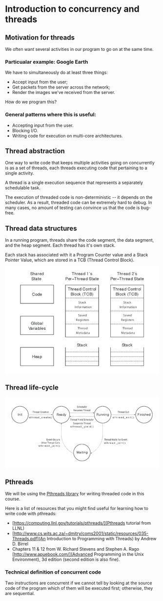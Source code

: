 # Introduction to concurrency and threads

## Motivation for threads

We often want several activities in our program to go on at the same
time.

### Particualar example: Google Earth

We have to simultaneously do at least three things:
- Accept input from the user;
- Get packets from the server across the network;
- Render the images we've received from the server.

How do we program this?

### General patterns where this is useful:

- Accepting input from the user.
- Blocking I/O.
- Writing code for execution on multi-core architectures.

## Thread abstraction

One way to write code that keeps multiple activities going on
concurrently is as a set of threads, each threads executing code that
pertaining to a single activity.

A thread is a single execution sequence that represents a separately
schedulable task.

The execution of threaded code is non-deterministic -- it depends on
the scheduler.  As a result, threaded code can be extremely hard to
debug.  In many cases, no amount of testing can convince us that the
code is bug-free.

## Thread data structures

In a running program, threads share the code segment, the data
segment, and the heap segment.  Each thread has it's own stack.

Each stack has associated with it a Program Counter value and a Stack
Pointer Value, which are stored in a TCB (Thread Control Block).

![per-thread State and shared state](perThread.png)

## Thread life-cycle

![thread life-cycle](threadLifeCycle.png)

## Pthreads

We will be using the
[Pthreads library](https://en.wikipedia.org/wiki/POSIX_Threads) for
writing threaded code in this course.

Here is a list of resources that you might find useful for learning
how to write code with pthreads:

- [https://computing.llnl.gov/tutorials/pthreads/](Pthreads
    tutorial from LLNL)
- [http://www.cs.wits.ac.za/~dmitry/coms2001/static/resources/035-Threads.pdf](An
   Introduction to Programming with Threads) by Andrew D. Birrel
- Chapters 11 & 12 from W. Richard Stevens and Stephen A. Rago
  [http://www.apuebook.com/](Advanced Programming in the Unix
  Environment), 3d edition (second edition is also fine).


### Technical definition of concurrent code

Two instructions are concurrent if we cannot tell by looking at the
source code of the program which of them will be executed first;
otherwise, they are sequential.
